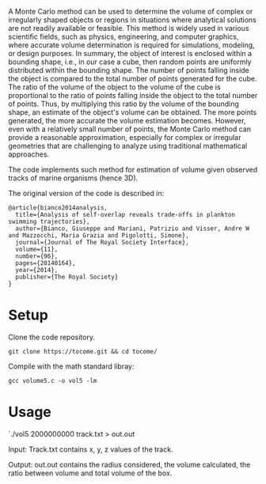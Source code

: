 A Monte Carlo method can be used to determine the volume of complex or irregularly shaped objects or regions in situations where analytical solutions are not readily available or feasible. This method is widely used in various scientific fields, such as physics, engineering, and computer graphics, where accurate volume determination is required for simulations, modeling, or design purposes. In summary, the object of interest is enclosed within a bounding shape, i.e., in our case a cube, then random points are uniformly distributed within the bounding shape. The number of points falling inside the object is compared to the total number of points generated for the cube. The ratio of the volume of the object to the volume of the cube is proportional to the ratio of points falling inside the object to the total number of points. Thus, by multiplying this ratio by the volume of the bounding shape, an estimate of the object's volume can be obtained. The more points generated, the more accurate the volume estimation becomes. However, even with a relatively small number of points, the Monte Carlo method can provide a reasonable approximation, especially for complex or irregular geometries that are challenging to analyze using traditional mathematical approaches.

The code implements such method for estimation of volume given observed tracks of marine organisms (hence 3D).

The original version of the code is described in:

```
@article{bianco2014analysis,
  title={Analysis of self-overlap reveals trade-offs in plankton swimming trajectories},
  author={Bianco, Giuseppe and Mariani, Patrizio and Visser, Andre W and Mazzocchi, Maria Grazia and Pigolotti, Simone},
  journal={Journal of The Royal Society Interface},
  volume={11},
  number={96},
  pages={20140164},
  year={2014},
  publisher={The Royal Society}
}
```

# Setup

Clone the code repository.

`git clone https://tocome.git && cd tocome/`

Compile with the math standard libray:

`gcc volume5.c -o vol5 -lm`

# Usage

`./vol5 2000000000 track.txt > out.out

Input: Track.txt contains x, y, z values of the track.

Output: out.out contains the radius considered, the volume calculated, the ratio between volume and total volume of the box.


